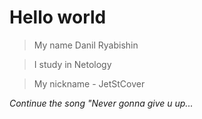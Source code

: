 # Hello world

> My name Danil Ryabishin
 
> I study in Netology

> My nickname - JetStCover

_Continue the song "Never gonna give u up..._
